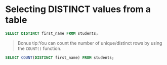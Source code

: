 # Selecting DISTINCT values from a table

```sql
SELECT DISTINCT first_name FROM students;
```

> Bonus tip:You can count the number of unique/distinct rows by using the `COUNT()` function.

```sql
SELECT COUNT(DISTINCT first_name) FROM students;
```
